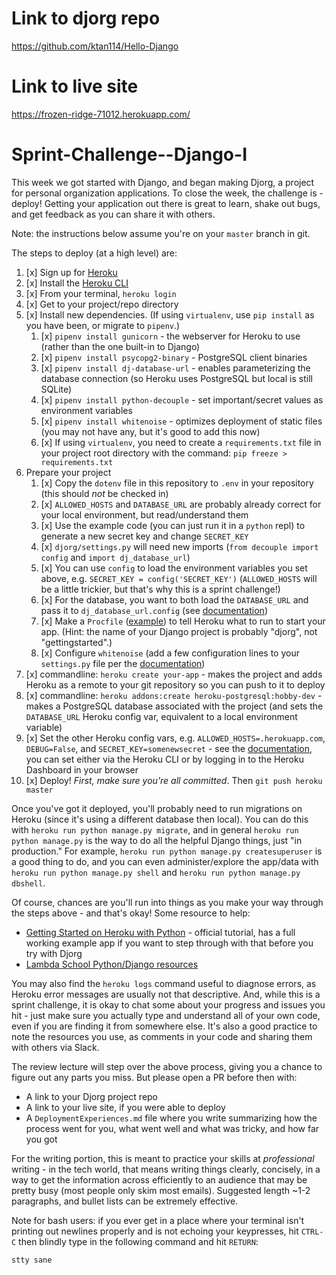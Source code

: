 # Link to djorg repo
https://github.com/ktan114/Hello-Django

# Link to live site
https://frozen-ridge-71012.herokuapp.com/

# Sprint-Challenge--Django-I

This week we got started with Django, and began making Djorg, a project for
personal organization applications. To close the week, the challenge is -
deploy! Getting your application out there is great to learn, shake out bugs,
and get feedback as you can share it with others.

Note: the instructions below assume you're on your `master` branch in git.

The steps to deploy (at a high level) are:

1. [x] Sign up for [Heroku](https://www.heroku.com/)
2. [x] Install the [Heroku CLI](https://devcenter.heroku.com/articles/heroku-cli)
3. [x] From your terminal, `heroku login`
4. [x] Get to your project/repo directory
5. [x] Install new dependencies. (If using `virtualenv`, use `pip install` as you have been, or migrate to `pipenv`.)
    1. [x] `pipenv install gunicorn` - the webserver for Heroku to use (rather than the one built-in to Django)
    2. [x] `pipenv install psycopg2-binary` - PostgreSQL client binaries
    3. [x] `pipenv install dj-database-url` - enables parameterizing the database connection (so Heroku uses PostgreSQL but local is still SQLite)
    4. [x] `pipenv install python-decouple` - set important/secret values as environment variables
    5. [x] `pipenv install whitenoise` - optimizes deployment of static files (you may not have any, but it's good to add this now)
    6. [x] If using `virtualenv`, you need to create a `requirements.txt` file in your project root directory with the command: `pip freeze > requirements.txt`
6. Prepare your project
    1. [x] Copy the `dotenv` file in this repository to `.env` in your repository (this should *not* be checked in)
    2. [x] `ALLOWED_HOSTS` and `DATABASE_URL` are probably already correct for your local environment, but read/understand them
    3. [x] Use the example code (you can just run it in a `python` repl) to generate a new secret key and change `SECRET_KEY`
    4. [x] `djorg/settings.py` will need new imports (`from decouple import config` and `import dj_database_url`)
    5. [x] You can use `config` to load the environment variables you set above, e.g. `SECRET_KEY = config('SECRET_KEY')` (`ALLOWED_HOSTS` will be a little trickier, but that's why this is a sprint challenge!)
    6. [x] For the database, you want to both load the `DATABASE_URL` and pass it to `dj_database_url.config` (see [documentation](https://github.com/kennethreitz/dj-database-url))
    7. [x] Make a `Procfile` ([example](https://github.com/heroku/python-getting-started/blob/master/Procfile)) to tell Heroku what to run to start your app. (Hint: the name of your Django project is probably "djorg", not "gettingstarted".)
    8. [x] Configure `whitenoise` (add a few configuration lines to your `settings.py` file per the [documentation](http://whitenoise.evans.io/en/stable/))
7. [x] commandline: `heroku create your-app` - makes the project and adds Heroku as a remote to your git repository so you can push to it to deploy
8. [x] commandline: `heroku addons:create heroku-postgresql:hobby-dev` - makes a PostgreSQL database associated with the project (and sets the `DATABASE_URL` Heroku config var, equivalent to a local environment variable)
9. [x] Set the other Heroku config vars, e.g. `ALLOWED_HOSTS=.herokuapp.com`, `DEBUG=False`, and `SECRET_KEY=somenewsecret` - see the [documentation](https://devcenter.heroku.com/articles/config-vars), you can set either via the Heroku CLI or by logging in to the Heroku Dashboard in your browser
10. [x] Deploy! _First, make sure you're all committed_. Then `git push heroku master`

Once you've got it deployed, you'll probably need to run migrations on Heroku
(since it's using a different database then local). You can do this with
`heroku run python manage.py migrate`, and in general
`heroku run python manage.py` is the way to do all the helpful Django things,
just "in production." For example, `heroku run python manage.py createsuperuser`
is a good thing to do, and you can even administer/explore the app/data with
`heroku run python manage.py shell` and `heroku run python manage.py dbshell`.

Of course, chances are you'll run into things as you make your way through the
steps above - and that's okay! Some resource to help:

- [Getting Started on Heroku with Python](https://devcenter.heroku.com/articles/getting-started-with-python#introduction) - official tutorial, has a full working example app if you want to step through with that before you try with Djorg
- [Lambda School Python/Django resources](https://github.com/LambdaSchool/Getting-Started/blob/master/PythonDjango.md)

You may also find the `heroku logs` command useful to diagnose errors, as Heroku
error messages are usually not that descriptive. And, while this is a sprint
challenge, it is okay to chat some about your progress and issues you hit - just
make sure you actually type and understand all of your own code, even if you are
finding it from somewhere else. It's also a good practice to note the resources
you use, as comments in your code and sharing them with others via Slack.

The review lecture will step over the above process, giving you a chance to
figure out any parts you miss. But please open a PR before then with:

- A link to your Djorg project repo
- A link to your live site, if you were able to deploy
- A `DeploymentExperiences.md` file where you write summarizing how the process went for you, what went well and what was tricky, and how far you got

For the writing portion, this is meant to practice your skills at
*professional* writing - in the tech world, that means writing things clearly,
concisely, in a way to get the information across efficiently to an audience
that may be pretty busy (most people only skim most emails). Suggested length
~1-2 paragraphs, and bullet lists can be extremely effective.

Note for bash users: if you ever get in a place where your terminal isn't
printing out newlines properly and is not echoing your keypresses, hit `CTRL-C`
then blindly type in the following command and hit `RETURN`:

```
stty sane
```
